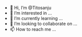 - 👋 Hi, I’m @Titosanju
- 👀 I’m interested in ...
- 🌱 I’m currently learning ...
- 💞️ I’m looking to collaborate on ...
- 📫 How to reach me ...

<!---
Titosanju/Titosanju is a ✨ special ✨ repository because its `README.md` (this file) appears on your GitHub profile.
You can click the Preview link to take a look at your changes.
--->
